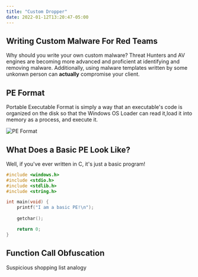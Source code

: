 ```yaml
---
title: "Custom Dropper"
date: 2022-01-12T13:20:47-05:00
---
```

## Writing Custom Malware For Red Teams

Why should you write your own custom malware? Threat Hunters and AV engines are becoming more advanced and proficient at identifying and removing malware. Additionally, using malware templates written by some unkonwn person can __actually__ compromise your client.

## PE Format

Portable Executable Format is simply a way that an executable's code is organized on the disk so that the Windows OS Loader can read it,load it into memory as a process, and execute it.

![PE Format](https://upload.wikimedia.org/wikipedia/commons/thumb/1/1b/Portable_Executable_32_bit_Structure_in_SVG_fixed.svg/1024px-Portable_Executable_32_bit_Structure_in_SVG_fixed.svg.png)

## What Does a Basic PE Look Like?

Well, if you've ever written in C, it's just a basic program!

```C
#include <windows.h>
#include <stdio.h>
#include <stdlib.h>
#include <string.h>

int main(void) {
	printf("I am a basic PE!\n");
	
	getchar();

	return 0;
}
```
## Function Call Obfuscation

Suspicious shopping list analogy
